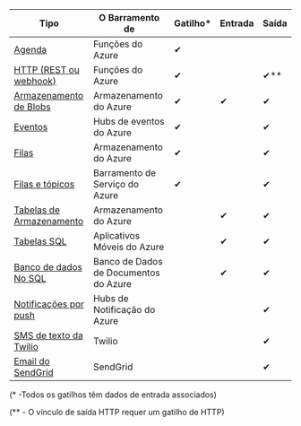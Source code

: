 | Tipo | O Barramento de | Gatilho* | Entrada | Saída |  
| --- | --- | --- | --- | --- |  
| [Agenda](../articles/azure-functions/functions-bindings-timer.md)  |Funções do Azure |✔ | | |  
| [HTTP (REST ou webhook)](../articles/azure-functions/functions-bindings-http-webhook.md) |Funções do Azure |✔ |  |✔\** |  
| [Armazenamento de Blobs](../articles/azure-functions/functions-bindings-storage-blob.md) |Armazenamento do Azure |✔ |✔ |✔ |  
| [Eventos](../articles/azure-functions/functions-bindings-event-hubs.md) |Hubs de eventos do Azure |✔ | |✔ |  
| [Filas](../articles/azure-functions/functions-bindings-storage-queue.md) |Armazenamento do Azure |✔ | |✔ |  
| [Filas e tópicos](../articles/azure-functions/functions-bindings-service-bus.md) |Barramento de Serviço do Azure |✔ | |✔ |  
| [Tabelas de Armazenamento](../articles/azure-functions/functions-bindings-storage-table.md) |Armazenamento do Azure | |✔ |✔ |  
| [Tabelas SQL](../articles/azure-functions/functions-bindings-mobile-apps.md) |Aplicativos Móveis do Azure | |✔ |✔ |  
| [Banco de dados No SQL](../articles/azure-functions/functions-bindings-documentdb.md) | Banco de Dados de Documentos do Azure | |✔ |✔ |  
| [Notificações por push](../articles/azure-functions/functions-bindings-notification-hubs.md) |Hubs de Notificação do Azure | | |✔ |  
| [SMS de texto da Twilio](../articles/azure-functions/functions-bindings-twilio.md) |Twilio | | |✔ |
| [Email do SendGrid](../articles/azure-functions/functions-bindings-sendgrid.md) | SendGrid | | |✔ |

(\* -Todos os gatilhos têm dados de entrada associados)

(\** - O vínculo de saída HTTP requer um gatilho de HTTP)


